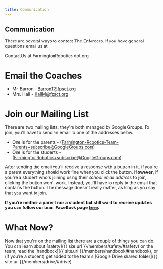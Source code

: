 ```yaml
---
title: Communication
---
```

## Communication
There are several ways to contact The Enforcers. If you have general questions email us at
<!-- Generated by http://johnhaller.com/useful-stuff/obfuscate-mailto -->
  <script language="javascript" type="text/javascript">
  <!--
    document.write('<a href="mai');
    document.write('lto');
    document.write(':&#67;&#111;&#110;&#116;&#97;&#99;&#116;&#85;&#115;');
    document.write('@');
    document.write('&#70;&#97;&#114;&#109;&#105;&#110;&#103;&#116;&#111;&#110;&#82;&#111;&#98;&#111;&#116;&#105;&#99;&#115;&#46;&#111;&#114;&#103;">');
    document.write('&#67;&#111;&#110;&#116;&#97;&#99;&#116;&#85;&#115;');
    document.write('@');
    document.write('&#70;&#97;&#114;&#109;&#105;&#110;&#103;&#116;&#111;&#110;&#82;&#111;&#98;&#111;&#116;&#105;&#99;&#115;&#46;&#111;&#114;&#103;<\/a>');
  // -->
  </script>
  <noscript>
    &#67;&#111;&#110;&#116;&#97;&#99;&#116;&#85;&#115; at
    &#70;&#97;&#114;&#109;&#105;&#110;&#103;&#116;&#111;&#110;&#82;&#111;&#98;&#111;&#116;&#105;&#99;&#115; dot &#111;&#114;&#103;
  </noscript>

# Email the Coaches
* Mr. Barron - [BarronT@fpsct.org](mailto:barront@fpsct.org)
* Mrs. Hall - [HallM@fpsct.org](mailto:hallm@fpsct.org)

# <a name="mail-list"></a>Join our Mailing List
There are two mailing lists; they're both managed by Google Groups. To join, you'll have to send an email to one of the addresses below.

* One is for the parents - ([Farmington-Robotics-Team-Parents+subscribe@GoogleGroups.com](mailto:farmington-robotics-team-parents+subscribe@googlegroups.com))
* One is for the students - ([FarmingtonRobotics+subscribe@GoogleGroups.com](mailto:farmingtonrobotics+subscribe@googlegroups.com))

After sending the email you'll receive a response with a button in it. If you're a parent everything should work fine when you click the button. **However**, if you're a student who's joining using their *school email address* to join, clicking the button won't work. Instead, you'll have to reply to the email that contains the button. The message doesn't really matter, as long as you say that you want to join.

**If you're neither a parent nor a student but still want to receive updates you can follow our team FaceBook page
<a href="https://www.facebook.com/groups/181303461902744/?fref=nf" target="_blank">here</a>.**

# What Now?
Now that you're on the mailing list there are a couple of things you can do. You can learn about [safety]({{ site.url }}/members/safety/#safety) on the team, read the [handbook]({{ site.url }}/members/handbook/#handbook), or (if you're a student) get added to the team's [Google Drive shared folder]({{ site.url }}/members/drive/#drive).
